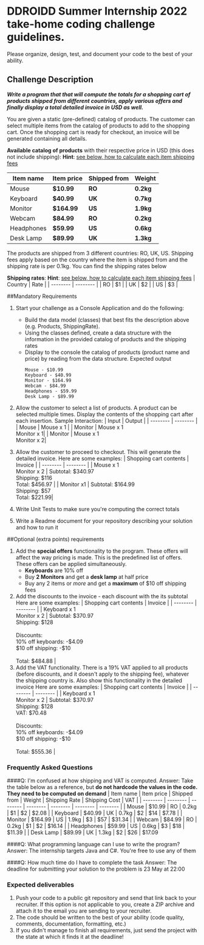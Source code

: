 # DDROIDD Summer Internship 2022 take-home coding challenge guidelines.
Please organize, design, test, and document your code to the best of your ability.

## Challenge Description

***Write a program that that will compute the totals for a shopping cart of products shipped from different countries, apply various offers and finally display a total detailed invoice in USD as well.***

You are given a static (pre-defined) catalog of products. The customer can select multiple items from the catalog of products to add to the shopping cart. Once the shopping cart is ready for checkout, an invoice will be generated containing all details.

**Available catalog of products** with their respective price in USD (this does not include shipping):
**Hint**: [see below, how to calculate each item shipping fees](#q-i-got-confused-on-how-to-calculate-an-item-price-and-its-shipping-and-vat)

| Item name | Item price | Shipped from | Weight |
| -------- | -------- | -------- |  -------- | 
| Mouse | **$10.99** | **RO** | **0.2kg** |
| Keyboard | **$40.99** | **UK** | **0.7kg** |
| Monitor | **$164.99** | **US** | **1.9kg** |
| Webcam | **$84.99** | **RO** | **0.2kg** |
| Headphones | **$59.99** | **US** | **0.6kg** |
| Desk Lamp | **$89.99** | **UK** | **1.3kg** |



The products are shipped from 3 different countries: RO, UK, US. Shipping fees apply based on the country where the item is shipped from and the shipping rate is per 0.1kg. You can find the shipping rates below

**Shipping rates**:
**Hint**: [see below, how to calculate each item shipping fees](#q-i-got-confused-on-how-to-calculate-an-item-price-and-its-shipping-and-vat)
| Country | Rate  | 
| -------- | -------- |
| RO | $1 |
| UK | $2 |
| US | $3 |


##Mandatory Requirements
1. Start your challenge as a Console Application and do the following:
    * Build the data model (classes) that best fits the description above (e.g. Products, ShippingRate).
    * Using the classes defined, create a data structure with the information in the provided catalog of products and the shipping rates
    * Display to the console the catalog of products (product name and price) by reading from the data structure. Expected output
        ```
        Mouse - $10.99
        Keyboard - $40.99
        Monitor - $164.99
        Webcam - $84.99
        Headphones - $59.99
        Desk Lamp - $89.99
        ```
2. Allow the customer to select a list of products. A product can be selected multiple times. Display the contents of the shopping cart after each insertion.
    Sample  Interaction:
    | Input | Output |
    | -------- | -------- |
    | Mouse | Mouse x 1 | 
    | Monitor | Mouse x 1<br>Monitor x 1|
    | Monitor | Mouse x 1<br>Monitor x 2|
3. Allow the customer to proceed to checkout. This will generate the detailed invoice. 
    Here are some examples:
    | Shopping cart contents | Invoice |
    | -------- | -------- |
    | Mouse x 1<br>Monitor x 2  | Subtotal: \$340.97 <br/> Shipping: \$116 <br/> Total: $456.97 | 
    | Monitor x1 | Subtotal: \$164.99<br>Shipping: \$57<br>Total: \$221.99|
    
4. Write Unit Tests to make sure you're computing the correct totals
5. Write a Readme document for your repository describing your solution and how to run it

##Optional (extra points) requirements
1. Add the **special offers** functionality to the program. These offers will affect the way pricing is made. This is the predefined list of offers. These offers can be applied simultaneously.
    * **Keyboards** are 10% off
    * Buy **2 Monitors** and get a **desk lamp** at half price
    * Buy any 2 items or *more* and get a **maximum** of \$10 off shipping fees
2. Add the discounts to the invoice - each discount with the its subtotal
    Here are some examples:
    | Shopping cart contents | Invoice |
    | -------- | -------- |
    | Keyboard x 1<br>Monitor x 2  | Subtotal: \$370.97 <br/> Shipping: \$128 <br><br> Discounts: <br>10\% off keyboards: -\$4.09 <br>\$10 off shipping: -\$10  <br><br> Total: $484.88 | 
3. Add the VAT functionality. There is a 19% VAT applied to all products (before discounts, and it doesn't apply to the shipping fee), whatever the shipping country is. Also show this functionality in the detailed invoice
    Here are some examples:
    | Shopping cart contents | Invoice |
    | -------- | -------- |
    | Keyboard x 1<br>Monitor x 2  | Subtotal: \$370.97 <br/> Shipping: \$128 <br> VAT: \$70.48 <br><br> Discounts: <br>10\% off keyboards: -\$4.09 <br>\$10 off shipping: -\$10  <br><br> Total: $555.36 | 


### Frequently Asked Questions
####Q: I'm confused at how shipping and VAT is computed.
Answer: Take the table below as a reference, but **do not hardcode the values in the code. They need to be computed on demand**
| Item name | Item price | Shipped from | Weight | Shipping Rate | Shipping Cost | VAT |
| -------- | -------- | -------- |  -------- | -------- | -------- | -------- | 
| Mouse | $10.99 | RO | 0.2kg | $1 | $2 | $2.08 |
| Keyboard | $40.99 | UK | 0.7kg | $2 | $14 | $7.78 |
| Monitor | $164.99 | US | 1.9kg | $3 | $57 | $31.34 |
| Webcam | $84.99 | RO | 0.2kg | $1 | $2 | $16.14 |
| Headphones | $59.99 | US | 0.6kg | $3 | $18 | $11.39 |
| Desk Lamp | $89.99 | UK | 1.3kg | $2 | $26 | $17.09

####Q: What programming language can I use to write the program?
Answer: The internship targets Java and C#. You're free to use any of them

####Q: How much time do I have to complete the task
Answer: The deadline for submitting your solution to the problem is 23 May at 22:00




### Expected deliverables
1. Push your code to a public git repository and send that link back to your recruiter. If this option is not applicable to you, create a ZIP archive and attach it to the email you are sending to your recruiter.
2. The code should be written to the best of your ability (code quality, comments, documentation, formatting, etc.)
3. If you didn't manage to finish all requirements, just send the project with the state at which it finds it at the deadline!